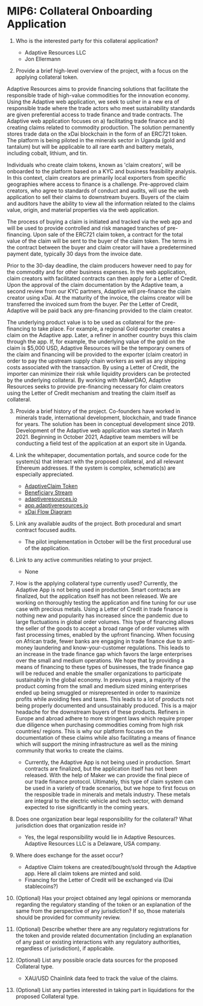 # MIP6: Collateral Onboarding Application

1. Who is the interested party for this collateral application?
    - Adaptive Resources LLC
    - Jon Ellermann

2. Provide a brief high-level overview of the project, with a focus on the applying collateral token.

Adaptive Resources aims to provide financing solutions that facilitate the responsible trade of high-value commodities for the innovation economy. Using the Adaptive web application, we seek to usher in a new era of responsible trade where the trade actors who meet sustainability standards are given preferential access to trade finance and trade contracts. The Adaptive web application focuses on a) facilitating trade finance and b) creating claims related to commodity production. The solution permanently stores trade data on the xDai blockchain in the form of an ERC721 token. The platform is being piloted in the minerals sector in Uganda (gold and tantalum) but will be applicable to all rare earth and battery metals, including cobalt, lithium, and tin.  

Individuals who create claim tokens, known as 'claim creators', will be onboarded to the platform based on a KYC and business feasibility analysis. In this context, claim creators are primarily local exporters from specific geographies where access to finance is a challenge. Pre-approved claim creators, who agree to standards of conduct and audits, will use the web application to sell their claims to downstream buyers. Buyers of the claim and auditors have the ability to view all the information related to the claims value, origin, and material properties via the web application. 

The process of buying a claim is initiated and tracked via the web app and will be used to provide controlled and risk managed tranches of pre-financing. Upon sale of the ERC721 claim token, a contract for the total value of the claim will be sent to the buyer of the claim token. The terms in the contract between the buyer and claim creator will have a predetermined payment date, typically 30 days from the invoice date. 

Prior to the 30-day deadline, the claim producers however need to pay for the commodity and for other business expenses. In the web application, claim creators with facilitated contracts can then apply for a Letter of Credit. Upon the approval of the claim documentation by the Adaptive team, a second review from our KYC partners, Adaptive will pre-finance the claim creator using xDai. At the maturity of the invoice, the claims creator will be transferred the invoiced sum from the buyer. Per the Letter of Credit, Adaptive will be paid back any pre-financing provided to the claim creator. 

The underlying product value is to be used as collateral for the pre-financing to take place. For example, a regional Gold exporter creates a claim on the Adaptive app. Later, a refiner in another country buys this claim through the app. If, for example,  the underlying value of the gold on the claim is $5,000 USD, Adaptive Resources will be the temporary owners of the claim and financing will be provided to the exporter (claim creator) in order to pay the upstream supply chain workers as well as any shipping costs associated with the transaction. By using a Letter of Credit, the importer can minimize their risk while liquidity providers can be protected by the underlying collateral. By working with MakerDAO, Adaptive Resources seeks to provide pre-financing necessary for claim creators using the Letter of Credit mechanism and treating the claim itself as collateral. 

3. Provide a brief history of the project.
Co-founders have worked in minerals trade, international development, blockchain, and trade finance for years. The solution has been in conceptual development since 2019.
Development of the Adaptive web application was started in March 2021. 
Beginning in October 2021, Adaptive team members will be conducting a field test of the application at an export site in Uganda.

4. Link the whitepaper, documentation portals, and source code for the system(s) that interact with the proposed collateral, and all relevant Ethereum addresses. If the system is complex, schematic(s) are especially appreciated.
    - [AdaptiveClaim Token](https://blockscout.com/xdai/mainnet/tokens/0xcbca271EAa9626fd2ce76926c8e5DF3da42D1Ae4/token-transfers)
    - [Beneficiary Stream](https://blockscout.com/xdai/mainnet/address/0x9A83946b6a074E3A0187C23471dcb6a17d9b630A/transactions)
    - [adaptiveresources.io](https://adaptiveresources.io)
    - [app.adaptiveresources.io](https://adaptive-claim.surge.sh)
    - [xDai Flow Diagram](https://photos.app.goo.gl/eTBWTbvw6SaHnPFk8)

5. Link any available audits of the project. Both procedural and smart contract focused audits.
    - The pilot implementation in October will be the first procedural use of the application. 

6. Link to any active communities relating to your project.
    - None

7. How is the applying collateral type currently used?
	Currently, the Adaptive App is not being used in production. Smart contracts are finalized, but the application itself has not been released. We are working on thoroughly testing the application and fine tuning for our use case with precious metals. 
Using a Letter of Credit in trade finance is nothing new and popularity has increased since the pandemic due to large fluctuations in global order volumes. This type of financing allows the seller of the goods to accept a broad range of order volumes with fast processing times, enabled by the upfront financing. When focusing on African trade, fewer banks are engaging in trade finance due to anti-money laundering and know-your-customer regulations. This leads to an increase in the trade finance gap which favors the large enterprises over the small and medium operations. We hope that by providing a means of financing to these types of businesses, the trade finance gap will be reduced and enable the smaller organizations to participate sustainably in the global economy.
In previous years, a majority of the product coming from the small and medium sized mining enterprises ended up being smuggled or misrepresented in order to maximize profits while avoiding fees and taxes. This leads to a lot of products not being properly documented and unsustainably produced. This is a major headache for the downstream buyers of these products. Refiners in Europe and abroad adhere to more stringent laws which require proper due diligence when purchasing commodities coming from high risk countries/ regions. This is why our platform focuses on the documentation of these claims while also facilitating a means of finance which will support the mining infrastructure as well as the mining community that works to create the claims. 


    - Currently, the Adaptive App is not being used in production. Smart contracts are finalized, but the application itself has not been released. With the help of Maker we can provide the final piece of our trade finance protocol. Ultimately, this type of claim system can be used in a variety of trade scenarios, but we hope to first focus on the resposible trade in minerals and metals industry. These metals are integral to the electric vehicle and tech sector, with demand expected to rise significantly in the coming years. 

8. Does one organization bear legal responsibility for the collateral? What jurisdiction does that organization reside in?
    - Yes, the legal responsibility would lie in Adaptive Resources. Adaptive Resources LLC is a Delaware, USA company.  

9. Where does exchange for the asset occur?
    - Adaptive Claim tokens are created/bought/sold through the Adaptive app. Here all claim tokens are minted and sold. 
    - Financing for the Letter of Credit will be exchanged via (Dai stablecoins?)

10. (Optional) Has your project obtained any legal opinions or memoranda regarding the regulatory standing of the token or an explanation of the same from the perspective of any jurisdiction? If so, those materials should be provided for community review.

11. (Optional) Describe whether there are any regulatory registrations for the token and provide related documentation (including an explanation of any past or existing interactions with any regulatory authorities, regardless of jurisdiction), if applicable.

12. (Optional) List any possible oracle data sources for the proposed Collateral type.
    - XAU/USD Chainlink data feed to track the value of the claims.

13. (Optional) List any parties interested in taking part in liquidations for the proposed Collateral type.